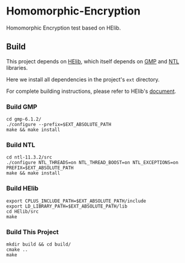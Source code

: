 # Homomorphic-Encryption
Homomorphic Encryption test based on HElib.

## Build
This project depends on [HElib](https://github.com/shaih/HElib), which itself depends on [GMP](https://gmplib.org/) and [NTL](https://www.shoup.net/ntl/) libraries.

Here we install all dependencies in the project's `ext` directory.
 
For complete building instructions, please refer to HElib's [document](http://shaih.github.io/HElib/).

### Build GMP
```shell
cd gmp-6.1.2/
./configure --prefix=$EXT_ABSOLUTE_PATH
make && make install
```

### Build NTL
```
cd ntl-11.3.2/src
./configure NTL_THREADS=on NTL_THREAD_BOOST=on NTL_EXCEPTIONS=on PREFIX=$EXT_ABSOLUTE_PATH
make && make install
```

### Build HElib
```
export CPLUS_INCLUDE_PATH=$EXT_ABSOLUTE_PATH/include
export LD_LIBRARY_PATH=$EXT_ABSOLUTE_PATH/lib
cd HElib/src
make
```

### Build This Project
```
mkdir build && cd build/
cmake ..
make
```
